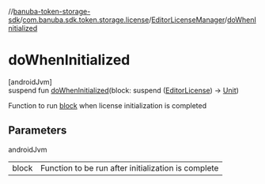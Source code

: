 //[banuba-token-storage-sdk](../../../index.md)/[com.banuba.sdk.token.storage.license](../index.md)/[EditorLicenseManager](index.md)/[doWhenInitialized](do-when-initialized.md)

# doWhenInitialized

[androidJvm]\
suspend fun [doWhenInitialized](do-when-initialized.md)(block: suspend ([EditorLicense](../-editor-license/index.md)) -&gt; [Unit](https://kotlinlang.org/api/latest/jvm/stdlib/kotlin/-unit/index.html))

Function to run [block](do-when-initialized.md) when license initialization is completed

## Parameters

androidJvm

| | |
|---|---|
| block | Function to be run after initialization is complete |
